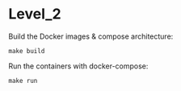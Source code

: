 # Level_2

Build the Docker images & compose architecture:
```
make build
```

Run the containers with docker-compose:
```
make run
```